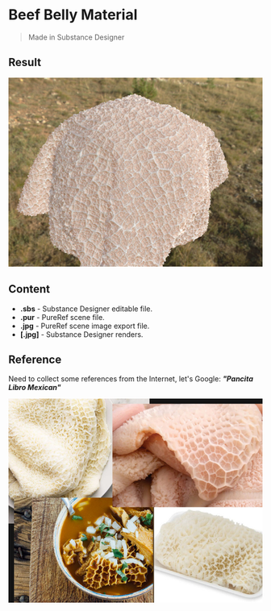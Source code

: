 # Beef Belly Material

> Made in Substance Designer

## Result

![OpenGL render](OpenGLRender.png)

## Content

- **.sbs** - Substance Designer editable file.
- **.pur** - PureRef scene file.
- **.jpg** - PureRef scene image export file.
- **[.jpg]** - Substance Designer renders.

## Reference

Need to collect some references from the Internet, let's Google: ***"Pancita Libro Mexican"***

![PureRef scene](BeefBelly(Pancita)_scene.jpg)